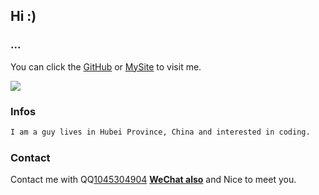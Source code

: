 ## Hi :)

### ...

You can click the [GitHub](https://github.com/yin89/) or [MySite](https://tamade.top) to visit me.

![](https://i.ibb.co/yRyCX7L/5540e3f50d87832b.gif)

### Infos

```markdown
I am a guy lives in Hubei Province, China and interested in coding.
```

### Contact

Contact me with QQ[1045304904](http://wpa.qq.com/msgrd?v=3&uin=1045304904&site=qq&menu=yes) __<u>WeChat also</u>__ and Nice to meet you.
